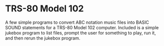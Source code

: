 # TRS-80 Model 102
A few simple programs to convert ABC notation music files into BASIC SOUND statements for a TRS-80 Model 102 computer. Included is a simple jukebox program to list files, prompt the user for something to play, run it, and then rerun the jukebox program.
